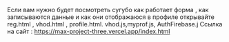 Если вам нужно будет посмотреть сугубо как работает форма , как записываются данные и как они отображаюся в профиле открывайте reg.html , vhod.html , profile.html. vhod.js,myprof.js, AuthFirebase.j
Ссылка на сайт : https://max-project-three.vercel.app/index.html
